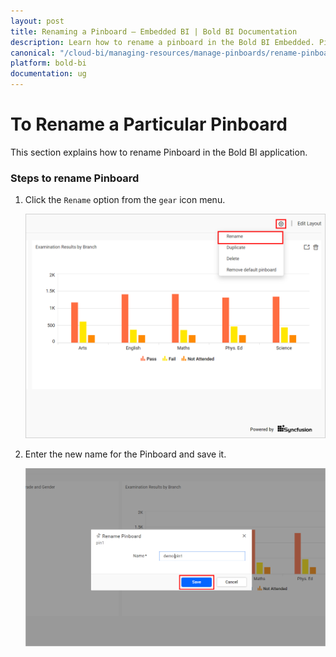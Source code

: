 ```yaml
---
layout: post
title: Renaming a Pinboard – Embedded BI | Bold BI Documentation
description: Learn how to rename a pinboard in the Bold BI Embedded. Pinboard is a collection of widgets from various dashboards pinned to it.
canonical: "/cloud-bi/managing-resources/manage-pinboards/rename-pinboards/"
platform: bold-bi
documentation: ug
---
```


# To Rename a Particular Pinboard

This section explains how to rename Pinboard in the Bold BI application.

### Steps to rename Pinboard

1. Click the `Rename` option from the `gear` icon menu.

    ![Rename Option](/static/assets/embedded/managing-resources/manage-pinboards/images/rename-option.png#width=50%)

2. Enter the new name for the Pinboard and save it.

    ![Save Rename](/static/assets/embedded/managing-resources/manage-pinboards/images/save-rename.png#width=50%)